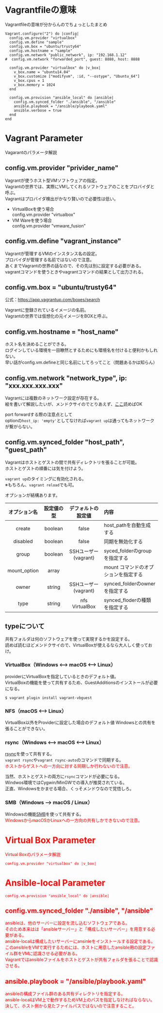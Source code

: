 # Vagrantfileの意味
Vagrantfileの意味が分からんのでちょっとしたまとめ


```Vagrantfile
Vagrant.configure("2") do |config|
  config.vm.provider "virtualbox"
  config.vm.define "sample"
  config.vm.box = "ubuntu/trusty64"
  config.vm.hostname = "sample"
  config.vm.network "public_network", ip: "192.168.1.12"
#  config.vm.network "forwarded_port", guest: 8888, host: 8888

  config.vm.provider "virtualbox" do |v_box|
    v_box.name = "ubuntu14.04"
    v_box.customize ["modifyvm", :id, "--ostype", "Ubuntu_64"]
    v_box.cpus = 1
    v_box.memory = 1024
  end
  
  config.vm.provision "ansible_local" do |ansible|
    config.vm.synced_folder "./ansible", "/ansible"
    ansible.playbook = "/ansible/playbook.yaml"
    ansible.verbose = true
  end
end

```

# Vagrant Parameter
Vagarantのパラメータ解説

## config.vm.provider "privider_name"
Vagrantが使うホスト型VMソフトウェアの指定。  
Vagrantの世界では、実際にVMしてくれるソフトウェアのことをプロバイダと呼ぶ。  
Vagrantはプロバイダ検出がかなり賢いので必要性は低い。  

- VirtualBoxを使う場合  
config.vm.provider "virtualbox"
- VM Wareを使う場合  
config.vm.provider "vmware_fusion"


## config.vm.define "vagrant_instance"
Vagrantが管理するVMのインスタンス名の設定。  
プロバイダが管理する名前ではないので注意。  
あくまでVagrantの世界の話なので、その先は別に設定する必要がある。  
vagrantコマンドを使うときやvagrantコマンドの結果として出力される。  

## config.vm.box = "ubuntu/trusty64"
公式：https://app.vagrantup.com/boxes/search  
  
Vagrantに登録されているイメージの名前。  
Vagrantの世界では仮想化の元イメージをBOXと呼ぶ。  

##  config.vm.hostname = "host_name"
ホスト名を決めることができる。  
ログインしている環境を一目瞭然とするためにも環境名を付けると便利かもしれない。  
早い話がconfig.vm.defineと同じ名前にしてろってこと（問題あるかは知らん）  

## config.vm.network "network_type", ip: "xxx.xxx.xxx.xxx"
Vagrantには複数のネットワーク設定が存在する。  
絵を書いて解説したいが、メンドクサイのでとりあえず、[ここ](http://labs.septeni.co.jp/entry/20140707/1404670069)読めばOK

port forwardする際の注意点として  
optionの`host_ip: 'empty'`としてなければ`vagrant up`は通ってもネットワークが繋がらない。

## config.vm.synced_folder "host_path", "guest_path"
Vagrantはホストとゲストの間で共有ディレクトリを張ることが可能。  
ホストとゲストの順番には気を付けよう。  

`vagrant up`のタイミングに有効化される。  
※もちろん、`vagrant reload`でも可。

オプションが結構あります。  

|オプション名|設定値の型|デフォルトの設定値|内容|
|:---:|:---:|:---:|:---|
|create|boolean|false|host_pathを自動生成する|
|disabled|boolean|false|同期を無効化する|
|group|boolean|SSHユーザー<br>(vagrant)| syced_folderのgroupを指定する|
|mount_option|array||mount コマンドのオプションを指定する|
|owner|string|SSHユーザー<br>(vagrant)|synced_folderのownerを指定する|
|type|string|nfs<br>VirtualBox|synced_floderの種類を指定する|

## typeについて
共有フォルダは何のソフトウェアを使って実現するかを設定する。  
読めば読むほどメンドクサイので、VirtualBoxが使えるなら大人しく使っておけ。

### VirtualBox（Windows <--> macOS <--> Linux）  
providerにVirtualBoxを指定しているときのデフォルト値。  
VirtualBoxの機能を使って共有するため、GuestAdditionsのインストールが必要になる。  

```bash:GuestAdditions_pluginのインストール方法
$ vagrant plugin install vagrant-vbguest
```

### NFS（macOS <--> Linux）  
VirtualBox以外をProviderに設定した場合のデフォルト値
Windowsとの共有を張ることができない。

### rsync（Windows <--> macOS <--> Linux）  
[rsync](https://ja.wikipedia.org/wiki/Rsync)を使って共有する。  
`vagrant rsync`や`vagrant rsync-auto`のコマンドで同期する。  
<font color=red>ホストからゲストへの一方向に対する同期しか行わないので注意。</font>  
  
当然、ホストとゲストの両方に`rsync`コマンドが必要になる。  
Windwos環境ではCygwin/MinGWでの導入が推奨されている。  
正直、Windowsをかませる場合、くっそメンドウなので覚悟しろ。

### SMB（Windows --> macOS / Linux）
Windowsの機能[SMB](https://ja.wikipedia.org/wiki/Server_Message_Block)を使って共有する。  
<font color=red>WindowsからmacOSかLinuxへの一方向の共有しかできないので注意。</fonr>



# Virtual Box Parameter
Virtual Boxのパラメータ解説

```Vagrantfile
config.vm.provider "virtualbox" do |v_box|
```


# Ansible-local Parameter

```Vagrantfile
config.vm.provision "ansible_local" do |ansible|
```

## config.vm.synced_folder "./ansible", "/ansible"
ansibleは、他のサーバーに設定を流し込むソフトウェアである。  
そのため本来はは「ansibleサーバー」と「構成したいサーバー」を用意する必要がある。  
ansible-localは構成したいサーバーにansinleをインストールする設定である。  
このansibleをVMで実行するためには、ホストに用意したansible用の設定ファイル群をVMに認識させる必要がある。  
Vagrantではansibleファイルを<font color=red>ホストとゲストが共有フォルダを張ること</font>で認識させる。  

## ansible.playbook = "/ansible/playbook.yaml"
ansibleの構成ファイル群のある共有ディレクトリを指定する。  
ansible-localはVM上で動作するため<font color=red>VM上のパスを指定しなければならない</font>。  
決して、ホスト側から見たファイルパスではないので注意すること。  


## 





